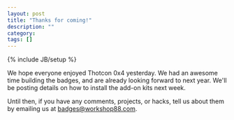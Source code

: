 ```yaml
---
layout: post
title: "Thanks for coming!"
description: ""
category: 
tags: []
---
```

{% include JB/setup %}

We hope everyone enjoyed Thotcon 0x4 yesterday.  We had an awesome time building the badges, and are already looking forward to next year.  We'll be posting details on how to install the add-on kits next week.

Until then, if you have any comments, projects, or hacks, tell us about them by emailing us at badges@workshop88.com.

